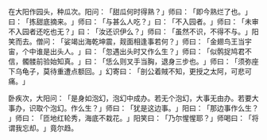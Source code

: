 在大阳作园头，种瓜次。阳问：​「甜瓜何时得熟？​」师曰：​「即今熟烂了也。​」曰：​「拣甜底摘来。​」师曰：​「与甚么人吃？​」曰：​「不入园者。​」师曰：​「未审不入园者还吃也无？​」曰：​「汝还识伊么？​」师曰：​「虽然不识，不得不与。​」阳笑而去。僧问：​「娑竭出海乾坤震，觌面相逢事若何？​」师曰：​「金翅鸟王当宇宙，个中谁是出头人。​」曰：​「忽遇出头时又作么生？​」师曰：​「似鹘捉鸠君不信，髑髅前验始知真。​」曰：​「恁么则叉手当胸，退身三步也。​」师曰：​「须弥座下乌龟子，莫待重遭点额回。​」幻寄曰：​「剖公着賊不知，更授之太阿，可悲可痛。​」

卧疾次，大阳问：​「是身如泡幻，泡幻中成办。若无个泡幻，大事无由办。若要大事办，识取个泡幻。作么生？​」师曰：​「犹是这边事。​」阳曰：​「那边事作么生？​」师曰：​「匝地红轮秀，海底不栽花。​」阳笑曰：​「乃尔惺惺耶？​」师喝曰：​「将谓我忘却。​」竟尔趋。
